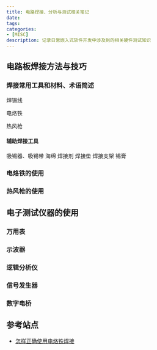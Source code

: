 ```yaml
---
title: 电路焊接、分析与测试相关笔记
date: 
tags:
categories:
- [MISC]
description: 记录日常嵌入式软件开发中涉及到的相关硬件测试知识
---
```




## 电路板焊接方法与技巧

### 焊接常用工具和材料、术语简述


焊锡线

电烙铁

热风枪

#### 辅助焊接工具

吸锡器、吸锡带
海绵
焊接剂
焊接垫
焊接支架
锡膏


### 电烙铁的使用


### 热风枪的使用


## 电子测试仪器的使用

### 万用表

### 示波器

### 逻辑分析仪

### 信号发生器

### 数字电桥



## 参考站点

- [怎样正确使用电烙铁焊接](https://www.bilibili.com/video/BV1He4y1W79w/?spm_id_from=333.999.0.0&vd_source=82e85569f7427ac31cbd67ec7206aa00)


